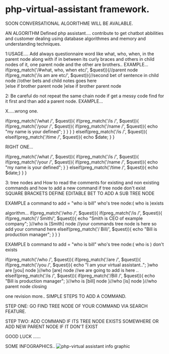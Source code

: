 # php-virtual-assistant framework.
SOON CONVERSATIONAL ALGORITHME WILL BE AVALABLE.


AN ALGORITHM Defined php assistant....
contribute to get chatbot abbilities
and customer dealing using database algorithmes and memory and understanding techniques.







1:USAGE....
Add always questionnaire word like what, who, when, in the parent node along with if in between its curly braces and others in child nodes of it, one parent node and the other are brothers..
EXAMPLE...
if(preg_match('/#what, who, when etc/', $quest)){//parent node
  if(preg_match('/is am are etc/', $quest)){//second bet of sentence in child node
    //other bets and child notes goes here    
  }else if brother parent node
}else if brother parent node

2:
Be careful do not repeat the same chain node if get a messy code find for it first and than add a parent node.
EXAMPLE...

X.....wrong one.

if(preg_match('/what /', $quest)){
  if(preg_match('/is /', $quest)){
    if(preg_match('/your /', $quest)){
      if(preg_match('/name /', $quest)){
        echo "my name is your defined";
      }
    }
  }
}
elseif(preg_match('/is /', $quest)){
  elseif(preg_match('/time /', $quest)){
    echo $date;
  }
}

RIGHT ONE...

if(preg_match('/what /', $quest)){
  if(preg_match('/is /', $quest)){
    if(preg_match('/your /', $quest)){
      if(preg_match('/name /', $quest)){
        echo "my name is your defined";
      }
    }
    elseif(preg_match('/time /', $quest)){
        echo $date;}
  }
}



3:
tree nodes and
How to read the comments for existing and non
existing commands and how to
add a new command if tree node don't exist
SQUARE BRACKETS DEFINE EDITABLE BET TO ADD A SUB TREE NODE


EXAMPLE a
command to add = "who is bill" who's tree node:( who is )exists

algorithm...
if(preg_match('/who /', $quest)){
  if(preg_match('/is /', $quest)){
    if(preg_match('/ Smith/', $quest)){
      echo "Smith is CEO of example company";
    }//who is [Smith] node //your commands tree node is here so add your command here
    elseif(preg_match('/ Bill/', $quest)){
      echo "Bill is production manager";
    }
  }
}

EXAMPLE b
command to add = "who is bill" who's tree node:( who is ) don't exists

if(preg_match('/who /', $quest)){
  if(preg_match('/are /', $quest)){
    if(preg_match('/you /', $quest)){
      echo "I am your virtual assistant..";
    }who are [you] node
  }//who [are] node   //we are going to add is here ..
  elseif(preg_match('/is /', $quest)){
    if(preg_match('/Bill /', $quest)){
      echo "Bill is production manager";
    }//who is [bill] node
  }//who [is] node
}//who parent node closing




one revision more..
SIMPLE STEPS TO ADD A COMMAND.

STEP ONE:
GO FIND TREE NODE OF YOUR COMMAND VIA SEARCH FEATURE.

STEP TWO:
ADD COMMAND IF ITS TREE NODE EXISTS SOMEWHERE
OR
ADD NEW PARENT NODE IF IT DON'T EXIST














GOOD LUCK ......

SOME INFOGRAPHICS..
![php-virtual assistant info graphic](https://cloud.githubusercontent.com/assets/19790956/26409574/5b92cc2a-40ba-11e7-822c-232362d043a0.png)
